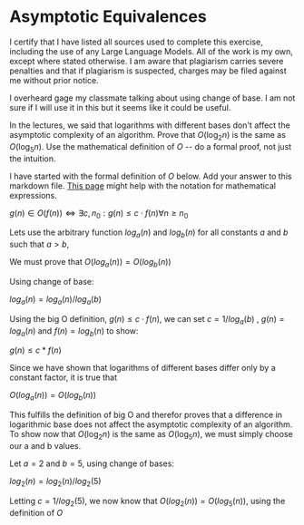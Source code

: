 # Asymptotic Equivalences
I certify that I have listed all sources used to complete this exercise, including the use of any Large Language Models. All of the work is my own, except where stated otherwise. I am aware that plagiarism carries severe penalties and that if plagiarism is suspected, charges may be filed against me without prior notice.

I overheard gage my classmate talking about using change of base. I am not sure if I will use it in this but it seems like it could be useful.

In the lectures, we said that logarithms with different bases don't affect the
asymptotic complexity of an algorithm. Prove that $O(\log_{2} n)$ is the same as
$O(\log_{5} n)$. Use the mathematical definition of $O$ -- do a formal proof,
not just the intuition.

I have started with the formal definition of $O$ below. Add your answer to this
markdown file. [This
page](https://docs.github.com/en/get-started/writing-on-github/working-with-advanced-formatting/writing-mathematical-expressions)
might help with the notation for mathematical expressions.

$g(n) \in O(f(n)) \iff \exists c, n_0: g(n) \leq c \cdot f(n) \forall n \geq n_0$

Lets use the arbitrary function $log_a(n)$  and $log_b(n)$ for all constants $a$  and $b$ such that $a > b$,

We must prove that $O(log_a(n)) = O(log_b(n))$

Using change of base:

$log_a(n) = log_a(n)/{log_a(b)}$

Using the big O definition, $g(n) \leq c \cdot f(n)$, we can set $c = 1/{log_a(b)}$  , $g(n) = log_a(n)$  and $f(n) = log_b(n)$  to show:

$g(n) \leq c * f(n)$

Since we have shown that logarithms of different bases differ only by a constant factor, it is true that

$O(log_a(n)) = O(log_b(n))$

This fulfills the definition of big O and therefor proves that a difference in logarithmic base does not affect the asymptotic complexity of an algorithm.
To show now that $O(\log_{2} n)$ is the same as $O(\log_{5} n)$, we must simply choose our a and b values.

Let $a = 2$  and $b = 5$, using change of bases:

$log_2(n) = log_2(n)/{log_2(5)}$

Letting $c = 1/{log_2(5)}$, we now know that $O(log_2(n)) = O(log_5(n))$, using the definition of $O$
